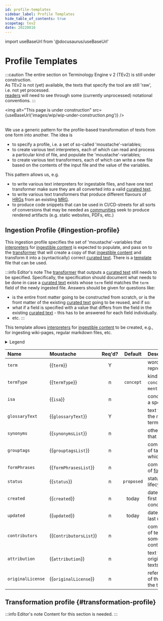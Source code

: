 ```yaml
---
id: profile-templates
sidebar_label: Profile Templates
hide_table_of_contents: true
scopetag: tev2
date: 20220816
---
```


import useBaseUrl from '@docusaurus/useBaseUrl'

# Profile Templates

:::caution
The entire section on Terminology Engine v 2 (TEv2) is still under construction.<br/>
As TEv2 is not (yet) available, the texts that specify the tool are still 'raw', i.e. not yet processed.<br/>[readers](@) will need to see through some (currently unprocessed) notational conventions.
:::

<img
  alt="This page is under construction"
  src={useBaseUrl('images/wip/wip-under-construction.png')}
/><br/><br/>

We use a generic pattern for the profile-based transformation of texts from one form into another. The idea is
- to specify a profile, i.e. a  set of so-called 'moustache'-variables;
- to create various text interpreters, each of which can read and process a particular kind of file, and populate the 'moustache'-variables;
- to create various text transformers, each of which can write a new file based on the contents of the input file and the value of the variables.

This pattern allows us, e.g.
- to write various text interpreters for ingestable files, and have one text transformer make sure they are all converted into a valid [curated text](@).
- to write various text transformers that produce different flavours of [HRGs](@) from an existing [MRG](@).
- to produce code snippets that can be used in CI/CD-streets for all sorts of conversions that may be needed as [communities](@) seek to produce rendered artifacts (e.g. static websites, PDFs, etc.)

## Ingestion Profile {#ingestion-profile}

This ingestion profile specifies the set of 'moustache'-variables that [interpreters](@) for [ingestible content](@) is expected to  populate, and pass on to the [transformer](@) that will create a copy of that [ingestible content](@) and transform it into a (syntactically) correct [curated text](@). There is a [template](docs/tev2/spec-files/ingestion.profile) file that can be used.

:::info Editor's note
The [transformer](@) that outputs a [curated text](@) still needs to be specified. Specifically, the specification should document what needs to be done in case a [curated text](@) exists whose `term` field matches the `term` field of the newly ingested file. Answers should be given for questions like:
- is the entire front matter going to be constructed from scratch, or is the front matter of the existing [curated text](@) going to be reused, and if so:
- what if a field is specified with a value that differs from the field in the existing [curated text](@) - this has to be answered for each field individually.
- etc.
:::

This template allows [interpreters](@) for [ingestible content](@) to be created, e.g., for ingesting wiki-pages, regular markdown files, etc.

<details>
  <summary>Legend</summary>

1. **`Name`** contains the field name;
2. **`Moustache`** specifies the name of the variable, in so-called [moustache](https://mustache.github.io/mustache.5.html) format
3. **`Req'd`** specifies whether (`Y`, or `Y*`) or not (`n`, or `F`) the field is required to be present as a header field. The `Y*` signifies that currently, the field is required, but that we envisage it to become optional when tooling becomes more mature, and will be able to automatically create the specified default value. The `F` means that we reserve this field for Future Use.
4/ **`Default`** specifies the value that the interpreter must use as a default value for the variable in case the interpreted text does not specify a value. If no default is specified, the default value is "empty" or "void".
3. **`Description`** specifies the meaning of the field, and other things you may need to know, e.g. why it is needed, a required syntax, etc.

</details>

| Name              | Moustache            | Req'd? | Default  | Description |
| :---------------- | :------------------- | :----: | :------: | :---------- |
| `term`            | {{`term`}}             | Y  |            | word/phrase that represents a concept. |
| `termType`        | {{`termType`}}         | n  | `concept`  | kind of concept (e.g. `concept` (default), or `mental model`). |
| `isa`             | {{`isa`}}              | n  |            | concept of which this is a specialization. |
| `glossaryText`    | {{`glossaryText`}}     | Y  |            | text that summarizes the meaning of the term. |
| `synonyms`        | {{`synonymsList`}}     | n  |            | other words/phrases that mean the same. |
| `grouptags`       | {{`grouptagsList`}}    | n  |            | comma-separated list of tags/keywords to which the term belongs. |
| `formPhrases`     | {{`formPhrasesList`}}  | n  |            | comma-separated list of [formPhrases](https://tno-terminology-design.github.io/tev2-specificationsdocs/tev2/spec-syntax/form-phrase-syntax) |
| `status`          | {{`status`}}           | n  | `proposed` | status/phase in the lifecycle of the term. |
| `created`         | {{`created`}}          | n  | today      | date when the term was first conceived/documented. |
| `updated`         | {{`updated`}}          | n  | today      | date when the term was last updated. |
| `contributors`    | {{`ContributorsList`}} | n  |            | comma-separated list of texts, each of which somehow represents a contributor. |
| `attribution`     | {{`attribution`}}      | n  |            | text that credits the original creation of the texts in the document. |
| `originalLicense` | {{`originalLicense`}}  | n  |            | reference to the license of the work from which the texts were derived. |

## Transformation profile {#transformation-profile}

:::info Editor's note
Content for this section is needed.
:::